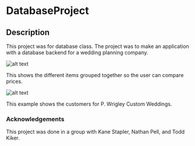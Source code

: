 # DatabaseProject

## Description
This project was for database class. The project was to make an application with a database backend for a wedding planning company.

![alt text](http://i.imgur.com/jP8qcUf.png "Price Comparisons Page")

This shows the different items grouped together so the user can compare prices.

![alt text](http://i.imgur.com/vpRFQuq.png "Customer Page")

This example shows the customers for P. Wrigley Custom Weddings.

### Acknowledgements
This project was done in a group with Kane Stapler, Nathan Pell, and Todd Kiker.
